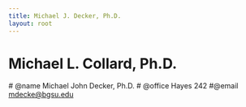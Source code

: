 ```yaml
---
title: Michael J. Decker, Ph.D.
layout: root
---
```


# Michael L. Collard, Ph.D.

<div markdown="1" class="header">

<div markdown="1" class="contact">

\# @name   Michael John Decker, Ph.D.
\# @office Hayes 242
\#@email  mdecke@bgsu.edu

</div>

</div>

